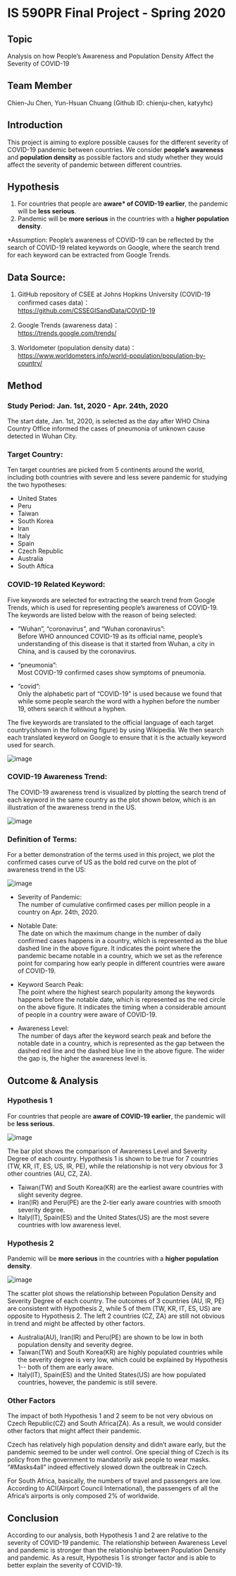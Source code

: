 # IS 590PR Final Project - Spring 2020


## Topic

Analysis on how People’s Awareness and Population Density Affect the Severity of COVID-19


## Team Member

Chien-Ju Chen, Yun-Hsuan Chuang (Github ID: chienju-chen, katyyhc)


## Introduction

This project is aiming to explore possible causes for the different severity of COVID-19 pandemic between countries. We consider **people’s awareness** and **population density** as possible factors and study whether they would affect the severity of pandemic between different countries.


## Hypothesis
1. For countries that people are **aware\* of COVID-19 earlier**, the pandemic will be **less serious**.
2. Pandemic will be **more serious** in the countries with a **higher population density**.

*Assumption: People’s awareness of COVID-19 can be reflected by the search of COVID-19 related keywords on Google, where the search trend for each keyword can be extracted from Google Trends.


## Data Source:

1. GitHub repository of CSEE at Johns Hopkins University (COVID-19 confirmed cases data)： <br>https://github.com/CSSEGISandData/COVID-19

2. Google Trends (awareness data)：<br>https://trends.google.com/trends/
 
3. Worldometer (population density data)： <br>https://www.worldometers.info/world-population/population-by-country/


## Method

### Study Period: Jan. 1st, 2020 - Apr. 24th, 2020

The start date, Jan. 1st, 2020, is selected as the day after WHO China Country Office informed the cases of pneumonia of unknown cause detected in Wuhan City.

### Target Country:

Ten target countries are picked from 5 continents around the world, including both countries with severe and less severe pandemic for studying the two hypotheses:
* United States
* Peru
* Taiwan
* South Korea
* Iran
* Italy
* Spain
* Czech Republic
* Australia
* South Aftica

### COVID-19 Related Keyword:

Five keywords are selected for extracting the search trend from Google Trends, which is used for representing people’s awareness of COVID-19. The keywords are listed below with the reason of being selected:

* “Wuhan”, “coronavirus”, and “Wuhan coronavirus”:
<br>Before WHO announced COVID-19 as its official name, people’s understanding of this disease is that it started from Wuhan, a city in China, and is caused by the coronavirus.

* “pneumonia”: 
<br>Most COVID-19 confirmed cases show symptoms of pneumonia. 

* “covid”: 
<br>Only the alphabetic part of “COVID-19” is used because we found that while some people search the word with a hyphen before the number 19, others search it without a hyphen.

The five keywords are translated to the official language of each target country(shown in the following figure) by using Wikipedia. We then search each translated keyword on Google to ensure that it is the actually keyword used for search. 

![image](https://github.com/chienju-chen/final_project_2020Sp/blob/master/plots/COVID-19_related_keywords.png)

### COVID-19 Awareness Trend:

The COVID-19 awareness trend is visualized by plotting the search trend of each keyword in the same country as the plot shown below, which is an illustration of the awareness trend in the US.

![image](https://github.com/chienju-chen/final_project_2020Sp/blob/master/plots/Keyword%20Search%20Trends_US.png)

### Definition of Terms:

For a better demonstration of the terms used in this project, we plot the confirmed cases curve of US as the bold red curve on the plot of awareness trend in the US:

![image](https://github.com/chienju-chen/final_project_2020Sp/blob/master/plots/Keyword%20Search%20Trends%20_%20Number%20of%20Confirmed%20Cases%20Over%20Time_US.png)

* Severity of Pandemic: 
<br>The number of cumulative confirmed cases per million people in a country on Apr. 24th, 2020.

* Notable Date: 
<br>The date on which the maximum change in the number of daily confirmed cases happens in a country, which is represented as the blue dashed line in the above figure. It indicates the point where the pandemic became notable in a country, which we set as the reference point for comparing how early people in different countries were aware of COVID-19.

* Keyword Search Peak:
<br>The point where the highest search popularity among the keywords happens before the notable date, which is represented as the red circle on the above figure. It indicates the timing when a considerable amount of people in a country were aware of COVID-19.

* Awareness Level:
<br>The number of days after the keyword search peak and before the notable date in a country, which is represented as the gap between the dashed red line and the dashed blue line in the above figure. The wider the gap is, the higher the awareness level is.


## Outcome & Analysis

### **Hypothesis 1**
For countries that people are **aware of COVID-19 earlier**, the pandemic will be **less serious**.

![image](https://github.com/chienju-chen/final_project_2020Sp/blob/master/plots/bar_plot_hyp.1.png)

The bar plot shows the comparison of Awareness Level and Severity Degree of each country. Hypothesis 1 is shown to be true for 7 countries (TW, KR, IT, ES, US, IR, PE), while the relationship is not very obvious for 3 other countries (AU, CZ, ZA).

* Taiwan(TW) and South Korea(KR) are the earliest aware countries with slight severity degree.
* Iran(IR) and Peru(PE) are the 2-tier early aware countries with smooth severity degree.
* Italy(IT), Spain(ES) and the United States(US) are the most severe countries with low awareness level.


### Hypothesis 2
Pandemic will be **more serious** in the countries with a **higher population density**.

![image](https://github.com/chienju-chen/final_project_2020Sp/blob/master/plots/scatter_plot_hyp.2.png)

The scatter plot shows the relationship between Population Density and Severity Degree of each country. The outcomes of 3 countries (AU, IR, PE) are consistent with Hypothesis 2, while 5 of them (TW, KR, IT, ES, US) are opposite to Hypothesis 2. The left 2 countries (CZ, ZA) are still not obvious in trend and might be affected by other factors.

* Australia(AU), Iran(IR) and Peru(PE) are shown to be low in both population density and severity degree.
* Taiwan(TW) and South Korea(KR) are highly populated countries while the severity degree is very low, which could be explained by Hypothesis 1-- both of them are early aware.
* Italy(IT), Spain(ES) and the United States(US) are how populated countries, however, the pandemic is still severe.


### Other Factors

The impact of both Hypothesis 1 and 2 seem to be not very obvious on Czech Republic(CZ) and South Africa(ZA). As a result, we would consider other factors that might affect their pandemic. 

Czech has relatively high population density and didn’t aware early, but the pandemic seemed to be under well control. One special thing of Czech is its policy from the government to mandatorily ask people to wear masks. “#Masks4all” indeed effectively slowed down the outbreak in Czech.

For South Africa, basically, the numbers of travel and passengers are low. According to ACI(Airport Council International), the passengers of all the Africa’s airports is only composed 2% of worldwide. 



## Conclusion
According to our analysis, both Hypothesis 1 and 2 are relative to the severity of COVID-19 pandemic. The relationship between Awareness Level and pandemic is stronger than the relationship between Population Density and pandemic. As a result, Hypothesis 1 is stronger factor and is able to better explain the severity of COVID-19.
